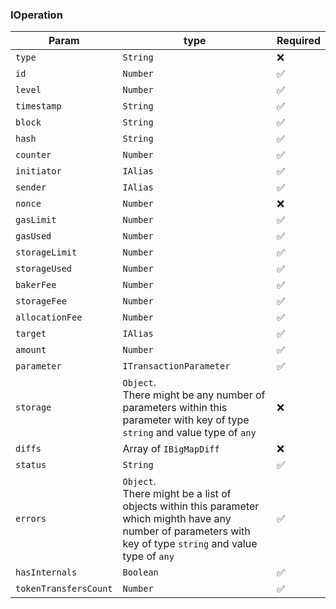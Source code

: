 ### IOperation

| Param                 | type                                                                                                                                                              | Required |
|-----------------------|-------------------------------------------------------------------------------------------------------------------------------------------------------------------|----------|
| `type`                | `String`                                                                                                                                                          | ❌        |
| `id`                  | `Number`                                                                                                                                                          | ✅        |
| `level`               | `Number`                                                                                                                                                          | ✅        |
| `timestamp`           | `String`                                                                                                                                                          | ✅        |
| `block`               | `String`                                                                                                                                                          | ✅        |
| `hash`                | `String`                                                                                                                                                          | ✅        |
| `counter`             | `Number`                                                                                                                                                          | ✅        |
| `initiator`           | `IAlias`                                                                                                                                                          | ✅        |
| `sender`              | `IAlias`                                                                                                                                                          | ✅        |
| `nonce`               | `Number`                                                                                                                                                          | ❌        |
| `gasLimit`            | `Number`                                                                                                                                                          | ✅        |
| `gasUsed`             | `Number`                                                                                                                                                          | ✅        |
| `storageLimit`        | `Number`                                                                                                                                                          | ✅        |
| `storageUsed`         | `Number`                                                                                                                                                          | ✅        |
| `bakerFee`            | `Number`                                                                                                                                                          | ✅        |
| `storageFee`          | `Number`                                                                                                                                                          | ✅        |
| `allocationFee`       | `Number`                                                                                                                                                          | ✅        |
| `target`              | `IAlias`                                                                                                                                                          | ✅        |
| `amount`              | `Number`                                                                                                                                                          | ✅        |
| `parameter`           | `ITransactionParameter`                                                                                                                                           | ✅        |
| `storage`             | `Object`.<br/>There might be any number of parameters within this parameter with key of type `string` and value type of `any`                                     | ❌        |
| `diffs`               | Array of `IBigMapDiff`                                                                                                                                            | ❌        |
| `status`              | `String`                                                                                                                                                          | ✅        |
| `errors`              | `Object`.<br/>There might be a list of objects within this parameter which mighth have any number of parameters with key of type `string` and value type of `any` | ✅        |
| `hasInternals`        | `Boolean`                                                                                                                                                         | ✅        |
| `tokenTransfersCount` | `Number`                                                                                                                                                          | ✅        |